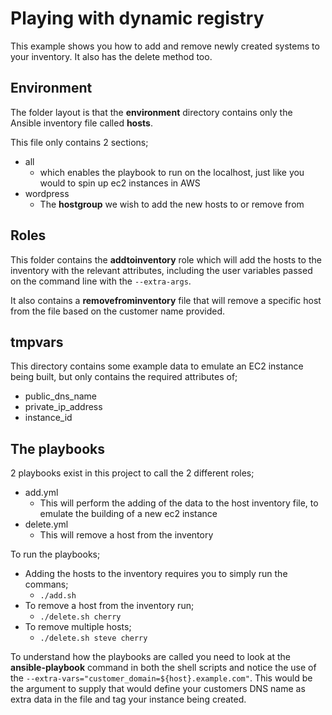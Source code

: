 # Playing with dynamic registry

This example shows you how to add and remove newly created systems to your inventory.  It also has the delete method too.

## Environment

The folder layout is that the **environment** directory contains only the Ansible inventory file called **hosts**.

This file only contains 2 sections;
* all
  - which enables the playbook to run on the localhost, just like you would to spin up ec2 instances in AWS
* wordpress
  - The **hostgroup** we wish to add the new hosts to or remove from

## Roles

This folder contains the **addtoinventory** role which will add the hosts to the inventory with the relevant attributes, including the user variables passed on the command line with the ```--extra-args```.

It also contains a **removefrominventory** file that will remove a specific host from the file based on the customer name provided.

## tmpvars

This directory contains some example data to emulate an EC2 instance being built, but only contains the required attributes of;
* public_dns_name
* private_ip_address
* instance_id

## The playbooks

2 playbooks exist in this project to call the 2 different roles;
* add.yml
  - This will perform the adding of the data to the host inventory file, to emulate the building of a new ec2 instance
* delete.yml
  - This will remove a host from the inventory

To run the playbooks;

* Adding the hosts to the inventory requires you to simply run the commans;
  - ```./add.sh```
* To remove a host from the inventory run;
  - ```./delete.sh cherry```
* To remove multiple hosts;
  - ```./delete.sh steve cherry```

To understand how the playbooks are called you need to look at the **ansible-playbook** command in both the shell scripts and notice the use of the ```--extra-vars="customer_domain=${host}.example.com"```.  This would be the argument to supply that would define your customers DNS name as extra data in the file and tag your instance being created.
